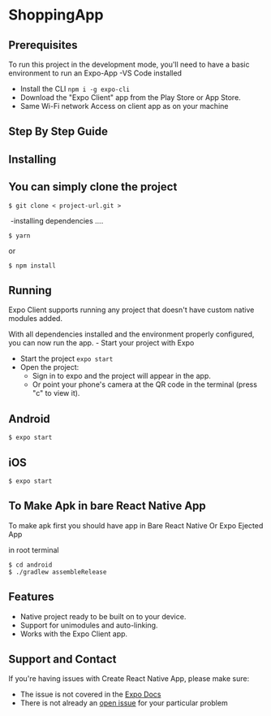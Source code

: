 <!-- Getting started with Expo react-native project -->

# ShoppingApp


## Prerequisites
To run this project in the development mode, you'll need to have a basic environment to run an Expo-App
-VS Code installed
- Install the CLI `npm i -g expo-cli`
- Download the "Expo Client" app from the Play Store or App Store.
- Same Wi-Fi network Access on client app as on your machine


## Step By Step Guide

## Installing

## You can simply clone the project
```
$ git clone < project-url.git >
```
​
-installing dependencies ....
```
$ yarn
```
or
```
$ npm install
```

## Running

Expo Client supports running any project that doesn't have custom native modules added.

With all dependencies installed and the environment properly configured, you can now run the app.
​- Start your project with Expo
  - Start the project `expo start`
- Open the project:
  - Sign in to expo and the project will appear in the app.
  - Or point your phone's camera at the QR code in the terminal (press "c" to view it).
​
## Android
```
$ expo start
```
## iOS
```
$ expo start
```

## To Make Apk in bare React Native App
To make apk first you should have app in Bare React Native Or Expo Ejected App

in root terminal

```
$ cd android
$ ./gradlew assembleRelease
```


## Features
- Native project ready to be built on to your device.
- Support for unimodules and auto-linking.
- Works with the Expo Client app.


## Support and Contact

If you're having issues with Create React Native App, please make sure:

- The issue is not covered in the [Expo Docs](https://docs.expo.io/versions/latest/)
- There is not already an [open issue](https://github.com/expo/expo-cli/issues) for your particular problem